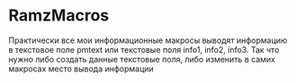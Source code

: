 # RamzMacros
Практически все мои информационные макросы выводят информацию в текстовое поле pmtext или текстовые поля info1, info2, info3. 
Так что нужно либо создать данные текстовые поля, 
либо изменить в самих макросах место вывода информации

